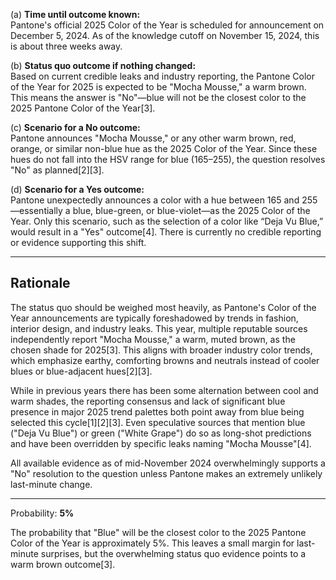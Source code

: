 (a) **Time until outcome known:**  
Pantone's official 2025 Color of the Year is scheduled for announcement on December 5, 2024. As of the knowledge cutoff on November 15, 2024, this is about three weeks away.

(b) **Status quo outcome if nothing changed:**  
Based on current credible leaks and industry reporting, the Pantone Color of the Year for 2025 is expected to be "Mocha Mousse," a warm brown. This means the answer is "No"—blue will not be the closest color to the 2025 Pantone Color of the Year[3].

(c) **Scenario for a No outcome:**  
Pantone announces "Mocha Mousse," or any other warm brown, red, orange, or similar non-blue hue as the 2025 Color of the Year. Since these hues do not fall into the HSV range for blue (165–255), the question resolves "No" as planned[2][3].

(d) **Scenario for a Yes outcome:**  
Pantone unexpectedly announces a color with a hue between 165 and 255—essentially a blue, blue-green, or blue-violet—as the 2025 Color of the Year. Only this scenario, such as the selection of a color like “Deja Vu Blue,” would result in a "Yes" outcome[4]. There is currently no credible reporting or evidence supporting this shift.

---

## Rationale

The status quo should be weighed most heavily, as Pantone's Color of the Year announcements are typically foreshadowed by trends in fashion, interior design, and industry leaks. This year, multiple reputable sources independently report "Mocha Mousse," a warm, muted brown, as the chosen shade for 2025[3]. This aligns with broader industry color trends, which emphasize earthy, comforting browns and neutrals instead of cooler blues or blue-adjacent hues[2][3].

While in previous years there has been some alternation between cool and warm shades, the reporting consensus and lack of significant blue presence in major 2025 trend palettes both point away from blue being selected this cycle[1][2][3]. Even speculative sources that mention blue ("Deja Vu Blue") or green ("White Grape") do so as long-shot predictions and have been overridden by specific leaks naming "Mocha Mousse"[4].

All available evidence as of mid-November 2024 overwhelmingly supports a "No" resolution to the question unless Pantone makes an extremely unlikely last-minute change.

---

Probability: **5%**

The probability that "Blue" will be the closest color to the 2025 Pantone Color of the Year is approximately 5%. This leaves a small margin for last-minute surprises, but the overwhelming status quo evidence points to a warm brown outcome[3].